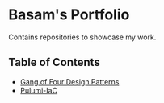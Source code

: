 # Basam's Portfolio

Contains repositories to showcase my work.

## Table of Contents

<!-- Ordered by Start Date -->
* [Gang of Four Design Patterns](https://github.com/Showcase-Portfolio/Gang-of-Four-Design-Patterns)
* [Pulumi-IaC](https://github.com/Showcase-Portfolio/Pulumi-IaC)
